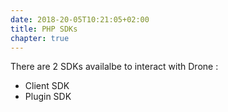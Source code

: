 ```yaml
---
date: 2018-20-05T10:21:05+02:00
title: PHP SDKs
chapter: true
---
```


There are 2 SDKs availalbe to interact with Drone :

- Client SDK
- Plugin SDK

